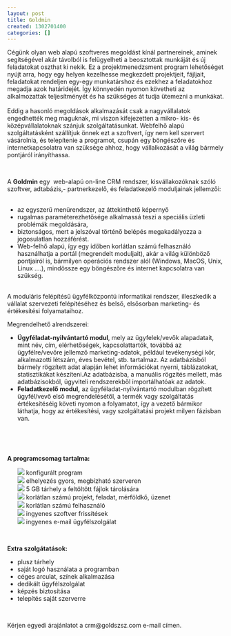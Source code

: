 ```yaml
---
layout: post
title: Goldmin
created: 1302701400
categories: []
---
```

<p>Cégünk olyan web alapú szoftveres megoldást kínál partnereinek, aminek segítségével akár távolból is felügyelheti a beosztottak munkáját és új feladatokat oszthat ki nekik. Ez a projektmenedzsment program lehetőséget nyújt arra, hogy egy helyen kezelhesse megkezdett projektjeit, fájljait, feladatokat rendeljen egy-egy munkatárshoz és ezekhez a feladatokhoz megadja azok határidejét. Így könnyedén nyomon követheti az alkalmozattak teljesítményét és ha szükséges át tudja ütemezni a munkákat. <br><br>Eddig a hasonló megoldások alkalmazását csak a nagyvállalatok engedhették meg maguknak, mi viszon kifejezetten a mikro- kis- és középvállalatoknak szánjuk szolgáltatásunkat. Webfelhő alapú szolgáltatásként szállítjuk önnek ezt a szoftvert, így nem kell szervert vásárolnia, és telepítenie a programot, csupán egy böngészőre és internetkapcsolatra van szüksége ahhoz, hogy vállalkozását a világ bármely pontjáról irányíthassa.</p><p>&nbsp;</p><p>A <strong>Goldmin</strong> egy&nbsp; web-alapú on-line CRM rendszer, kisvállakozóknak szóló szoftver, adtabázis,- partnerkezelő, és feladatkezelő moduljainak jellemzői:<br><br></p><ul><li>az egyszerű menürendszer, az áttekinthető képernyő</li><li>rugalmas paraméterezhetősége alkalmassá teszi a speciális üzleti problémák megoldására,</li><li>biztonságos, mert a jelszóval történő belépés megakadályozza a jogosulatlan hozzáférést.</li><li>Web-felhő alapú, így egy időben korlátlan számú felhasználó használhatja a portál (megrendelt moduljait), akár a világ különböző pontjairól is, bármilyen operációs rendszer alól (Windows, MacOS, Unix, Linux ....), mindössze egy böngészőre és internet kapcsolatra van szükség.</li></ul><p><br>A moduláris felépítésű ügyfélközpontú informatikai rendszer, illeszkedik a vállalat szervezeti felépítéséhez és belső, elsősorban marketing- és értékesítési folyamataihoz.</p><p>Megrendelhető alrendszerei:</p><ul><li><strong>Ügyféladat-nyilvántartó modul</strong>, mely az ügyfelek/vevők alapadatait, mint név, cím, elérhetőségek, kapcsolattartók, továbbá az ügyfélre/vevőre jellemző marketing-adatok, például tevékenységi kör, alkalmazotti létszám, éves bevétel, stb. tartalmaz. Az adatbázisból bármely rögzített adat alapján lehet információkat nyerni, táblázatokat, statisztikákat készíteni.Az adatbázisba, a manuális rögzítés mellett, más adatbázisokból, ügyviteli rendszerekből importálhatóak az adatok.</li><li><strong>Feladatkezelő modul,</strong> az ügyféladat-nyilvántartó modulban rögzített ügyfél/vevő első megrendelésétől, a termék vagy szolgáltatás értékesítéséig követi nyomon a folyamatot, így a vezető bármikor láthatja, hogy az értékesítési, vagy szolgáltatási projekt milyen fázisban van.</li></ul><p>&nbsp;</p><p>&nbsp;</p><p><strong>A programcsomag tartalma:</strong></p><ul style="list-style-type: none;"><li><img src="http://www.goldszsz.com/sites/goldszsz.com/files/bullet_check.png" class="check"> konfigurált program</li><li><img src="http://www.goldszsz.com/sites/goldszsz.com/files/bullet_check.png" class="check"> elhelyezés gyors, megbízható szerveren</li><li><img src="http://www.goldszsz.com/sites/goldszsz.com/files/bullet_check.png" class="check"> 5 GB tárhely a feltöltött fájlok tárolására</li><li><img src="http://www.goldszsz.com/sites/goldszsz.com/files/bullet_check.png" class="check"> korlátlan számú projekt, feladat, mérföldkő, üzenet</li><li><img src="http://www.goldszsz.com/sites/goldszsz.com/files/bullet_check.png" class="check"> korlátlan számú felhasználó</li><li><img src="http://www.goldszsz.com/sites/goldszsz.com/files/bullet_check.png" class="check"> ingyenes szoftver frissítések</li><li><img src="http://www.goldszsz.com/sites/goldszsz.com/files/bullet_check.png" class="check"> ingyenes e-mail ügyfélszolgálat</li></ul><p>&nbsp;</p><p><strong>Extra szolgátatások:</strong></p><ul><li>plusz tárhely</li><li>saját logó használata a programban</li><li>céges arculat, színek alkalmazása</li><li>dedikált ügyfélszolgálat</li><li>képzés biztosítása</li><li>telepítés saját szerverre</li></ul><p>&nbsp;</p><p>Kérjen egyedi árajánlatot a crm@goldszsz.com e-mail címen.</p>
